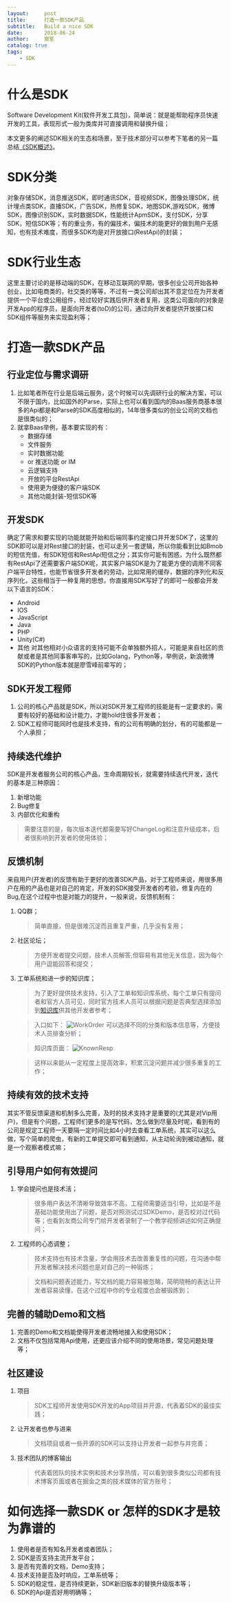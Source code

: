 ```yaml
---
layout:     post
title:      打造一款SDK产品
subtitle:   Build a nice SDK
date:       2018-06-24
author:     宸笙
catalog: true
tags:
    - SDK
---
```

# 什么是SDK
    
Software Development Kit(软件开发工具包)，简单说：就是能帮助程序员快速开发的工具，表现形式一般为类库并可直接调用和替换升级；

本文更多的阐述SDK相关的生态和场景，至于技术部分可以参考下笔者的另一篇总结[《SDK概述》](http://note.youdao.com/noteshare?id=f76733cff43aeaf2e393872a0b94fb73)。

# SDK分类
对象存储SDK，消息推送SDK，即时通讯SDK，音视频SDK，图像处理SDK，统计埋点类SDK，直播SDK，广告SDK，热修复SDK，地图SDK,游戏SDK，微博SDK，图像识别SDK，实时数据SDK，性能统计ApmSDK，支付SDK，分享SDK，短信SDK等；有的重业务，有的偏技术，偏技术的能更好的做到用户无感知，也有技术难度，而很多SDK均是对开放接口(RestApi)的封装；

# SDK行业生态
这里主要讨论的是移动端的SDK，在移动互联网的早期，很多创业公司开始各种创业，比如电商类的，社交类的等等，不过有一类公司却出其不意定位在为开发者提供一个平台或公用组件，经过较好实践后供开发者复用，这类公司面向的对象是开发App的程序员，是面向开发者(toD)的公司，通过向开发者提供开放接口和SDK组件等服务来实现盈利等；


# 打造一款SDK产品

## 行业定位与需求调研
1. 比如笔者所在行业是后端云服务，这个时候可以先调研行业的解决方案，可以不限于国内，比如国外的Parse，实际上也可以看到国内的Baas服务商基本很多的Api都是和Parse的SDK高度相似的，14年很多类似的创业公司的文档也是很类似的；
2. 就拿Baas举例，基本要实现的有：
    - 数据存储
    - 文件服务
    - 实时数据功能
    - or 推送功能 or IM
    - 云逻辑支持
    - 开放的平台RestApi
    - 使用更为便捷的客户端SDK
    - 其他功能封装-短信SDK等

## 开发SDK
确定了需求和要实现的功能就能开始和后端同事约定接口并开发SDK了，这里的SDK即可以是对Rest接口的封装，也可以走另一套逻辑，所以你能看到比如Bmob的短信充值，有SDK短信和RestApi短信之分；其实你可能有困惑，为什么既然都有RestApi了还需要客户端SDK呢，其实客户端SDK是为了能更方便的调用不同客户端平台特性，也能节省很多开发者的劳动，比如常用的缓存，数据的序列化和反序列化，这些相当于一种复用的思想，你直接用SDK写好了的即可一般都会开发以下语言的SDK：
- Android
- IOS
- JavaScript
- Java
- PHP
- Unity(C#)
- 其他
    对其他相对小众语言的支持可能不会单独额外招人，可能是来自社区的贡献或者是其他同事客串写的，比如Golang，Python等，举例说，新浪微博SDK的Python版本就是廖雪峰前辈写的；
## SDK开发工程师
1. 公司的核心产品就是SDK，所以对SDK开发工程师的技能是有一定要求的，需要有较好的基础和设计能力，才能hold住很多开发者；
2. SDK工程师可能同时也是技术支持，有的公司有明确的划分，有的可能都是一个人承担；
## 持续迭代维护
SDK是开发者服务公司的核心产品，生命周期较长，就需要持续迭代开发，迭代的基本是三种原因：

1. 新增功能
2. Bug修复
3. 内部优化和重构

> 需要注意的是，每次版本迭代都需要写好ChangeLog和注意升级成本，后者很影响到开发者的使用体验；
## 反馈机制
来自用户(开发者)的反馈有助于更好的改善SDK产品，对于工程师来说，用很多用户在用的产品也是对自己的肯定，开发的SDK接受开发者的考验，修复内在的Bug,在这个过程中也是对能力的提升，一般来说，反馈机制有：

1. QQ群；
    > 简单直接，但是很难沉淀而且重复严重，几乎没有复用；
2. 社区论坛；
    > 方便开发者提交问题，技术人员解答,但容易有其他无关信息，因为每个用户逗能回答和提交；
3. 工单系统和进一步的知识库；
    > 为了更好提供技术支持，引入了工单和知识库系统，每个工单只有提问者和官方人员可见，同时官方技术人员可以根据问题是否典型选择添加到[知识库](https://www.bmob.cn/repository/index/)供其他开发者参考；
    
    > 入口如下：
    ![WorkOrder](http://bmob-cdn-20286.b0.upaiyun.com/2018/06/30/66c877a34042380d807968e4b85d5062.png)
    可以选择不同的分类和版本信息等，方便技术人员排查分析；

    > 知识库页面：
    ![KnownResp](http://bmob-cdn-20286.b0.upaiyun.com/2018/06/30/86e6bfd2406528b08071f5046e781357.png)

    > 这样以来能从一定程度上提高效率，积累沉淀问题并减少很多重复的工作；
    
## 持续有效的技术支持

其实不管反馈渠道和机制多么完善，及时的技术支持才是重要的(尤其是对Vip用户)，但是有个问题，工程师们更多的是写代码，怎么做到尽量及时呢，看到有的公司是规定工程师一天要隔一定时间比如4小时去查看工单系统，其实可以这么做，写个简单的爬虫，有新的工单提交即可看到通知，从主动轮询到被动通知，就是一个观察者模式嘛；

## 引导用户如何有效提问

1. 学会提问也是技术活；
    > 很多用户表达不清晰导致效率不高，工程师需要适当引导，比如是不是基础功能使用出了问题，是否对照测试过SDKDemo，是否校对过代码等；也看到友商公司专门给开发者录制了一个教学视频讲述如何正确提问；
2. 工程师的心态调整；
    > 技术支持也有技术含量，学会用技术去改善重复性的问题，在沟通中帮开发者解决技术问题也是对自己的一种锻炼；
    
    > 文档和问题表述能力，写文档的能力容易被忽略，简明晓畅的表达让开发者容易读懂，在这个过程中你的专业程度也会被锻炼到；
    

## 完善的辅助Demo和文档
1. 完善的Demo和文档能使得开发者流畅地接入和使用SDK；
2. 文档不仅包括常用Api使用，还更应该介绍不同的使用场景，常见问题处理等；

## 社区建设
1. 项目
    > SDK工程师开发使用SDK开发的App项目并开源，代表着SDK的最佳实践；
2. 让开发者也参与进来
    > 文档项目或者一些开源的SDK可以支持让开发者一起参与并完善；
3. 技术团队的博客输出
    > 代表着团队的技术实例和技术分享热情，可以看到很多类似公司都有技术博客页面或者在掘金之类的技术媒体的官方账号；
    
# 如何选择一款SDK or 怎样的SDK才是较为靠谱的
1. 使用者是否有知名开发者或者团队；
2. SDK是否支持主流开发平台；
3. 是否有完善的文档，Demo支持；
4. 技术支持是否及时响应，工单系统等；
5. SDK的稳定性，是否持续更新，SDK新旧版本的替换升级版本等；
6. SDK的Api是否好用明确等；

    
    
